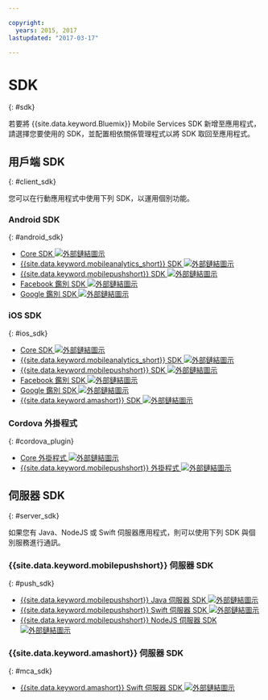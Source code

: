 ```yaml
---

copyright:
  years: 2015, 2017
lastupdated: "2017-03-17"

---
```

# SDK
{: #sdk}

若要將 {{site.data.keyword.Bluemix}} Mobile Services SDK 新增至應用程式，請選擇您要使用的 SDK，並配置相依關係管理程式以將 SDK 取回至應用程式。


## 用戶端 SDK
{: #client_sdk}

您可以在行動應用程式中使用下列 SDK，以運用個別功能。 


### Android SDK
{: #android_sdk}

- [Core SDK ![外部鏈結圖示](../icons/launch-glyph.svg "外部鏈結圖示")](https://github.com/ibm-bluemix-mobile-services/bms-clientsdk-android-core) 
- [{{site.data.keyword.mobileanalytics_short}} SDK ![外部鏈結圖示](../icons/launch-glyph.svg "外部鏈結圖示")](https://github.com/ibm-bluemix-mobile-services/bms-clientsdk-android-analytics) 
- [{{site.data.keyword.mobilepushshort}} SDK ![外部鏈結圖示](../icons/launch-glyph.svg "外部鏈結圖示")](https://github.com/ibm-bluemix-mobile-services/bms-clientsdk-android-push) 
- [Facebook 鑑別 SDK ![外部鏈結圖示](../icons/launch-glyph.svg "外部鏈結圖示")](https://github.com/ibm-bluemix-mobile-services/bms-clientsdk-android-security-facebookauthentication) 
- [Google 鑑別 SDK ![外部鏈結圖示](../icons/launch-glyph.svg "外部鏈結圖示")](https://github.com/ibm-bluemix-mobile-services/bms-clientsdk-android-security-googleauthentication) 


### iOS SDK
{: #ios_sdk}

- [Core SDK ![外部鏈結圖示](../icons/launch-glyph.svg "外部鏈結圖示")](https://github.com/ibm-bluemix-mobile-services/bms-clientsdk-swift-core)
- [{{site.data.keyword.mobileanalytics_short}} SDK ![外部鏈結圖示](../icons/launch-glyph.svg "外部鏈結圖示")](https://github.com/ibm-bluemix-mobile-services/bms-clientsdk-swift-analytics) 
- [{{site.data.keyword.mobilepushshort}} SDK ![外部鏈結圖示](../icons/launch-glyph.svg "外部鏈結圖示")](https://github.com/ibm-bluemix-mobile-services/bms-clientsdk-swift-push) 
- [Facebook 鑑別 SDK ![外部鏈結圖示](../icons/launch-glyph.svg "外部鏈結圖示")](https://github.com/ibm-bluemix-mobile-services/bms-clientsdk-swift-security-facebookauthentication)
- [Google 鑑別 SDK ![外部鏈結圖示](../icons/launch-glyph.svg "外部鏈結圖示")](https://github.com/ibm-bluemix-mobile-services/bms-clientsdk-swift-security-googleauthentication) 
- [{{site.data.keyword.amashort}} SDK ![外部鏈結圖示](../icons/launch-glyph.svg "外部鏈結圖示")](https://github.com/ibm-bluemix-mobile-services/bms-clientsdk-swift-security) 


### Cordova 外掛程式
{: #cordova_plugin}

- [Core 外掛程式 ![外部鏈結圖示](../icons/launch-glyph.svg "外部鏈結圖示")](https://github.com/ibm-bluemix-mobile-services/bms-clientsdk-cordova-plugin-core)
- [{{site.data.keyword.mobilepushshort}} 外掛程式 ![外部鏈結圖示](../icons/launch-glyph.svg "外部鏈結圖示")](https://github.com/ibm-bluemix-mobile-services/bms-clientsdk-cordova-plugin-push)


## 伺服器 SDK
{: #server_sdk}

如果您有 Java、NodeJS 或 Swift 伺服器應用程式，則可以使用下列 SDK 與個別服務進行通訊。


### {{site.data.keyword.mobilepushshort}} 伺服器 SDK
{: #push_sdk}

- [{{site.data.keyword.mobilepushshort}} Java 伺服器 SDK ![外部鏈結圖示](../icons/launch-glyph.svg "外部鏈結圖示")](https://github.com/ibm-bluemix-mobile-services/bms-pushnotifications-serversdk-java) 
- [{{site.data.keyword.mobilepushshort}} Swift 伺服器 SDK ![外部鏈結圖示](../icons/launch-glyph.svg "外部鏈結圖示")](https://github.com/ibm-bluemix-mobile-services/bms-pushnotifications-serversdk-swift) 
- [{{site.data.keyword.mobilepushshort}} NodeJS 伺服器 SDK ![外部鏈結圖示](../icons/launch-glyph.svg "外部鏈結圖示")](https://github.com/ibm-bluemix-mobile-services/bms-pushnotifications-serversdk-nodejs)


### {{site.data.keyword.amashort}} 伺服器 SDK
{: #mca_sdk}

- [{{site.data.keyword.amashort}} Swift 伺服器 SDK ![外部鏈結圖示](../icons/launch-glyph.svg "外部鏈結圖示")](https://github.com/ibm-bluemix-mobile-services/bms-mca-serversdk-swift)


